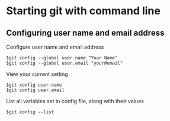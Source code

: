 # Starting git with command line

## Configuring user name and email address

Configure user name and email address
```
$git config --global user.name "Your Name"
$git config --global user.email "your@email"
``` 

View your current setting 
```
$git config user.name
$git config user.email
```

List all variables set in config file, along with their values
```
$git config --list
```



